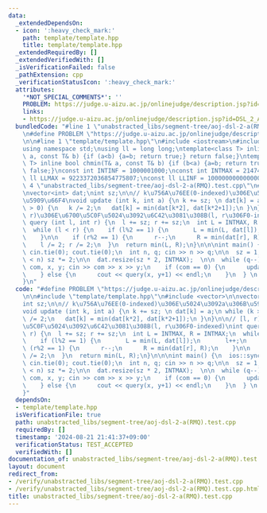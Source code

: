```yaml
---
data:
  _extendedDependsOn:
  - icon: ':heavy_check_mark:'
    path: template/template.hpp
    title: template/template.hpp
  _extendedRequiredBy: []
  _extendedVerifiedWith: []
  _isVerificationFailed: false
  _pathExtension: cpp
  _verificationStatusIcon: ':heavy_check_mark:'
  attributes:
    '*NOT_SPECIAL_COMMENTS*': ''
    PROBLEM: https://judge.u-aizu.ac.jp/onlinejudge/description.jsp?id=DSL_2_A
    links:
    - https://judge.u-aizu.ac.jp/onlinejudge/description.jsp?id=DSL_2_A
  bundledCode: "#line 1 \"unabstracted_libs/segment-tree/aoj-dsl-2-a(RMQ).test.cpp\"\
    \n#define PROBLEM \"https://judge.u-aizu.ac.jp/onlinejudge/description.jsp?id=DSL_2_A\"\
    \n\n#line 1 \"template/template.hpp\"\n#include <iostream>\n#include <cassert>\n\
    using namespace std;\nusing ll = long long;\ntemplate<class T> inline bool chmax(T&\
    \ a, const T& b) {if (a<b) {a=b; return true;} return false;}\ntemplate<class\
    \ T> inline bool chmin(T& a, const T& b) {if (b<a) {a=b; return true;} return\
    \ false;}\nconst int INTINF = 1000001000;\nconst int INTMAX = 2147483647;\nconst\
    \ ll LLMAX = 9223372036854775807;\nconst ll LLINF = 1000000000000000000;\n#line\
    \ 4 \"unabstracted_libs/segment-tree/aoj-dsl-2-a(RMQ).test.cpp\"\n#include <vector>\n\
    \nvector<int> dat;\nint sz;\n\n// k\u756A\u76EE(0-indexed)\u306E\u5024\u3092a\u306B\
    \u5909\u66F4\nvoid update (int k, int a) {\n k += sz; \n dat[k] = a;\n while (k\
    \ > 0) {\n   k /= 2;\n   dat[k] = min(dat[k*2], dat[k*2+1]);\n }\n}\n\n// [l,\
    \ r)\u306E\u6700\u5C0F\u5024\u3092\u6C42\u3081\u308B(l, r\u306F0-indexed)\nint\
    \ query (int l, int r) {\n  l += sz; r += sz;\n  int L = INTMAX, R = INTMAX;\n\
    \  while (l < r) {\n    if (l%2 == 1) {\n       L = min(L, dat[l]);\n       l++;\n\
    \    }\n\n    if (r%2 == 1) {\n      r--;\n      R = min(dat[r], R);\n    }\n\n\
    \    l /= 2; r /= 2;\n  }\n  return min(L, R);\n}\n\n\nint main() {\n  ios::sync_with_stdio(0);\
    \ cin.tie(0); cout.tie(0);\n  int n, q; cin >> n >> q;\n\n  sz = 1; while (sz\
    \ < n) sz *= 2;\n\n  dat.resize(sz * 2, INTMAX);  \n\n  while (q--) {\n    int\
    \ com, x, y; cin >> com >> x >> y;\n    if (com == 0) {\n      update(x, y);\n\
    \    } else {\n      cout << query(x, y+1) << endl;\n    }\n  } \n  return 0;\n\
    }\n"
  code: "#define PROBLEM \"https://judge.u-aizu.ac.jp/onlinejudge/description.jsp?id=DSL_2_A\"\
    \n\n#include \"template/template.hpp\"\n#include <vector>\n\nvector<int> dat;\n\
    int sz;\n\n// k\u756A\u76EE(0-indexed)\u306E\u5024\u3092a\u306B\u5909\u66F4\n\
    void update (int k, int a) {\n k += sz; \n dat[k] = a;\n while (k > 0) {\n   k\
    \ /= 2;\n   dat[k] = min(dat[k*2], dat[k*2+1]);\n }\n}\n\n// [l, r)\u306E\u6700\
    \u5C0F\u5024\u3092\u6C42\u3081\u308B(l, r\u306F0-indexed)\nint query (int l, int\
    \ r) {\n  l += sz; r += sz;\n  int L = INTMAX, R = INTMAX;\n  while (l < r) {\n\
    \    if (l%2 == 1) {\n       L = min(L, dat[l]);\n       l++;\n    }\n\n    if\
    \ (r%2 == 1) {\n      r--;\n      R = min(dat[r], R);\n    }\n\n    l /= 2; r\
    \ /= 2;\n  }\n  return min(L, R);\n}\n\n\nint main() {\n  ios::sync_with_stdio(0);\
    \ cin.tie(0); cout.tie(0);\n  int n, q; cin >> n >> q;\n\n  sz = 1; while (sz\
    \ < n) sz *= 2;\n\n  dat.resize(sz * 2, INTMAX);  \n\n  while (q--) {\n    int\
    \ com, x, y; cin >> com >> x >> y;\n    if (com == 0) {\n      update(x, y);\n\
    \    } else {\n      cout << query(x, y+1) << endl;\n    }\n  } \n  return 0;\n\
    }"
  dependsOn:
  - template/template.hpp
  isVerificationFile: true
  path: unabstracted_libs/segment-tree/aoj-dsl-2-a(RMQ).test.cpp
  requiredBy: []
  timestamp: '2024-08-21 21:41:37+09:00'
  verificationStatus: TEST_ACCEPTED
  verifiedWith: []
documentation_of: unabstracted_libs/segment-tree/aoj-dsl-2-a(RMQ).test.cpp
layout: document
redirect_from:
- /verify/unabstracted_libs/segment-tree/aoj-dsl-2-a(RMQ).test.cpp
- /verify/unabstracted_libs/segment-tree/aoj-dsl-2-a(RMQ).test.cpp.html
title: unabstracted_libs/segment-tree/aoj-dsl-2-a(RMQ).test.cpp
---
```

